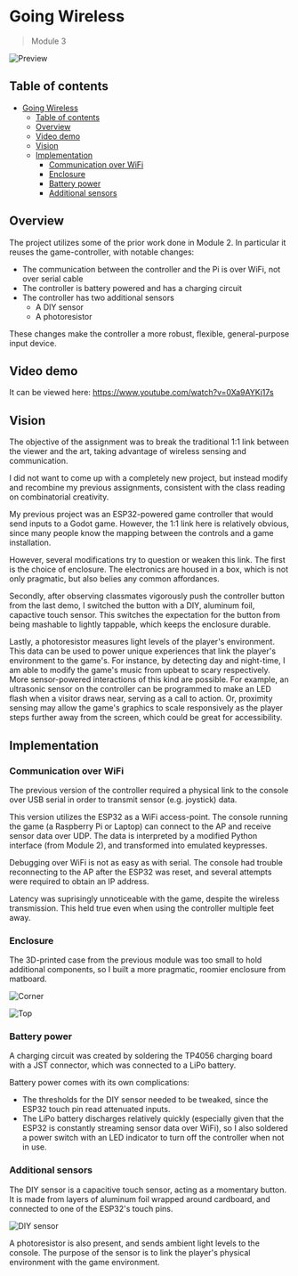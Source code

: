 # Going Wireless

> Module 3

![Preview](./docs/full.jpg)

## Table of contents

- [Going Wireless](#going-wireless)
  - [Table of contents](#table-of-contents)
  - [Overview](#overview)
  - [Video demo](#video-demo)
  - [Vision](#vision)
  - [Implementation](#implementation)
    - [Communication over WiFi](#communication-over-wifi)
    - [Enclosure](#enclosure)
    - [Battery power](#battery-power)
    - [Additional sensors](#additional-sensors)

## Overview

The project utilizes some of the prior work done in Module 2. In particular it reuses the game-controller, with notable changes:

-   The communication between the controller and the Pi is over WiFi, not over serial cable
-   The controller is battery powered and has a charging circuit
-   The controller has two additional sensors
    -   A DIY sensor
    -   A photoresistor

These changes make the controller a more robust, flexible, general-purpose input device.

## Video demo

It can be viewed here: <https://www.youtube.com/watch?v=0Xa9AYKj17s>

## Vision

The objective of the assignment was to break the traditional 1:1 link between the viewer and the art, taking advantage of wireless sensing and communication.

I did not want to come up with a completely new project, but instead modify and recombine my previous assignments, consistent with the class reading on combinatorial creativity. 

My previous project was an ESP32-powered game controller that would send inputs to a Godot game. However, the 1:1 link here is relatively obvious, since many people know the mapping between the controls and a game installation. 

However, several modifications try to question or weaken this link. The first is the choice of enclosure. The electronics are housed in a box, which is not only pragmatic, but also belies any common affordances.

Secondly, after observing classmates vigorously push the controller button from the last demo, I switched the button with a DIY, aluminum foil, capactive touch sensor. This switches the expectation for the button from being mashable to lightly tappable, which keeps the enclosure durable.

Lastly, a photoresistor measures light levels of the player's environment. This data can be used to power unique experiences that link the player's environment to the game's. For instance, by detecting day and night-time, I am able to modify the game's music from upbeat to scary respectively. More sensor-powered interactions of this kind are possible. For example, an ultrasonic sensor on the controller can be programmed to make an LED flash when a visitor draws near, serving as a call to action. Or, proximity sensing may allow the game's graphics to scale responsively as the player steps further away from the screen, which could be great for accessibility. 

## Implementation

### Communication over WiFi

The previous version of the controller required a physical link to the console over USB serial in order to transmit sensor (e.g. joystick) data.

This version utilizes the ESP32 as a WiFi access-point. The console running the game (a Raspberry Pi or Laptop) can connect to the AP and receive sensor data over UDP. The data is interpreted by a modified Python interface (from Module 2), and transformed into emulated keypresses.

Debugging over WiFi is not as easy as with serial. The console had trouble reconnecting to the AP after the ESP32 was reset, and several attempts were required to obtain an IP address.

Latency was suprisingly unnoticeable with the game, despite the wireless transmission. This held true even when using the controller multiple feet away.

### Enclosure

The 3D-printed case from the previous module was too small to hold additional components, so I built a more pragmatic, roomier enclosure from matboard.

![Corner](./docs/corner.jpg)

![Top](./docs/top.jpg)

### Battery power

A charging circuit was created by soldering the TP4056 charging board with a JST connector, which was connected to a LiPo battery.

Battery power comes with its own complications:

-   The thresholds for the DIY sensor needed to be tweaked, since the ESP32 touch pin read attenuated inputs.
-   The LiPo battery discharges relatively quickly (especially given that the ESP32 is constantly streaming sensor data over WiFi), so I also soldered a power switch with an LED indicator to turn off the controller when not in use.

### Additional sensors

The DIY sensor is a capacitive touch sensor, acting as a momentary button. It is made from layers of aluminum foil wrapped around cardboard, and connected to one of the ESP32's touch pins.

![DIY sensor](./docs/diy.jpg)

A photoresistor is also present, and sends ambient light levels to the console. The purpose of the sensor is to link the player's physical environment with the game environment.
